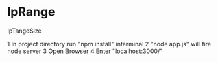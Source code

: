 # IpRange
IpTangeSize

1 In project directory run "npm install" interminal
2 "node app.js" will fire node server
3 Open Browser
4 Enter "localhost:3000/"
